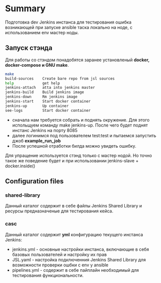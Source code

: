 # Summary

Подготовка dev Jenkins инстанса для тестирования ошибка возникающей при запуске ansible таска локально на ноде, с использованием env мастер ноды.

## Запуск стэнда

Для работы со стэндом понадобятся заранее установленый **docker, docker-compose и GNU make**.

```sh
make
build-sources    Create bare repo from jsl sources
help             get help
jenkins-attach   atta into jenkins master
jenkins-build    Build jenkins image
jenkins-down     Rm jenkins image
jenkins-start    Start docker container
jenkins-up       Up container
see-logs         Start docker container
```

- сначала нам требуется собрать и поднять окружение. Для этого испольщуем команду make jenkins-up. После чего будет поднят инстанс Jenkins на порту 8085
- далее логинимся под пользователем test:test и пытаемся запустить джоб **example_run_job**
- После успешной отработки билда можно увидеть ошибку.

Для упращение используется стэнд только с мастер нодой. Но точно такое же поведение будет и при использовании jenkins-slave + docker.inside()

## Configuration files

### shared-library

Данный каталог содержит в себе файлы Jenkins Shared Library и ресурсы предназначеные для тестирования кейса.

### casc

Данный каталог содержит **yml** конфигурацию текущего инстанса Jenkins:

- jenkins.yml - основные настройки инстанса, включающие в себя базовых пользователей и настройку их прав
- JSL.yaml - настройка подключенния Jenkins Shared Library для возможности проверки ошбки с env у ansible
- pipelines.yml - содержит в себе пайплайн необходимый для тестирования функциональности.
